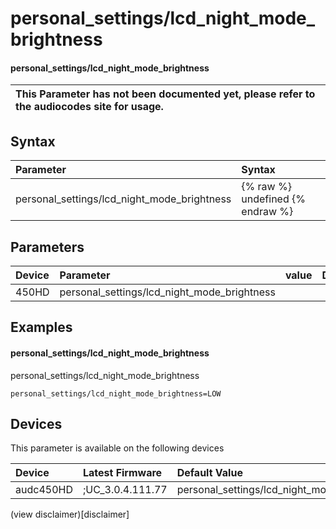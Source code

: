﻿---
description: personal_settings/lcd_night_mode_brightness
search: false
---

# personal_settings/lcd_night_mode_brightness

#### personal_settings/lcd_night_mode_brightness


| This Parameter has not been documented yet, please refer to the audiocodes site for usage.  |
| :--- |

## Syntax
| Parameter | Syntax |
| :--- | :--- |
|personal_settings/lcd_night_mode_brightness | {% raw %} undefined {% endraw %} |

## Parameters
|Device|Parameter|value|Description|
|:---|:---|:---|:---|
| 450HD | personal_settings/lcd_night_mode_brightness |  |  |

## Examples
#### personal_settings/lcd_night_mode_brightness

personal_settings/lcd_night_mode_brightness

```
personal_settings/lcd_night_mode_brightness=LOW
```

## Devices
This parameter is available on the following devices

| Device | Latest Firmware | Default Value |
|:---|:---|:---|
| audc450HD | ;UC_3.0.4.111.77 | personal_settings/lcd_night_mode_brightness=LOW 

(view disclaimer)[disclaimer]
